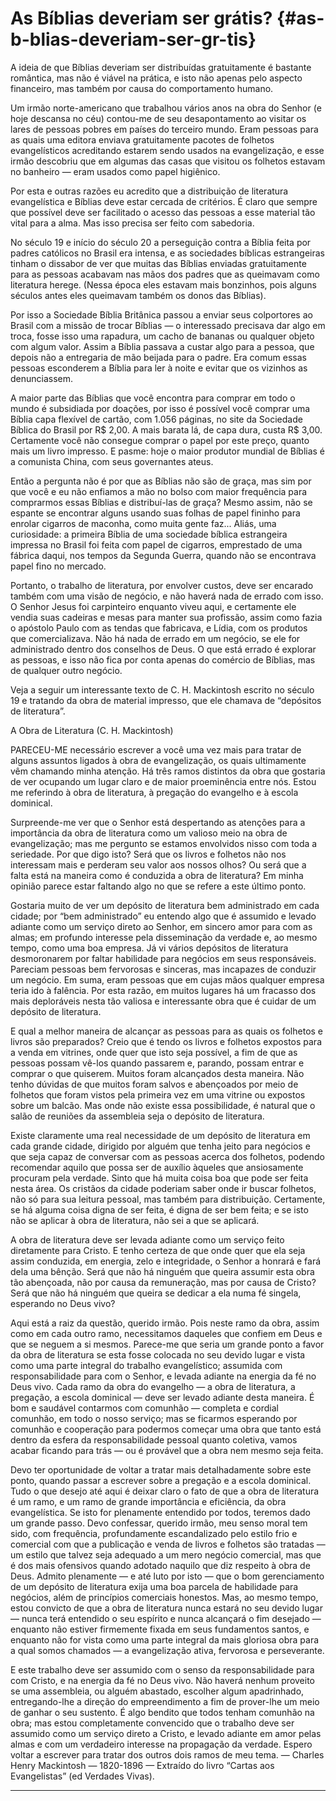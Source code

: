 # As Bíblias deveriam ser grátis? {#as-b-blias-deveriam-ser-gr-tis}

A ideia de que Bíblias deveriam ser distribuídas gratuitamente é bastante romântica, mas não é viável na prática, e isto não apenas pelo aspecto financeiro, mas também por causa do comportamento humano.

Um irmão norte-americano que trabalhou vários anos na obra do Senhor (e hoje descansa no céu) contou-me de seu desapontamento ao visitar os lares de pessoas pobres em países do terceiro mundo. Eram pessoas para as quais uma editora enviava gratuitamente pacotes de folhetos evangelísticos acreditando estarem sendo usados na evangelização, e esse irmão descobriu que em algumas das casas que visitou os folhetos estavam no banheiro — eram usados como papel higiênico.

Por esta e outras razões eu acredito que a distribuição de literatura evangelística e Bíblias deve estar cercada de critérios. É claro que sempre que possível deve ser facilitado o acesso das pessoas a esse material tão vital para a alma. Mas isso precisa ser feito com sabedoria.

No século 19 e início do século 20 a perseguição contra a Bíblia feita por padres católicos no Brasil era intensa, e as sociedades bíblicas estrangeiras tinham o dissabor de ver que muitas das Bíblias enviadas gratuitamente para as pessoas acabavam nas mãos dos padres que as queimavam como literatura herege. (Nessa época eles estavam mais bonzinhos, pois alguns séculos antes eles queimavam também os donos das Bíblias).

Por isso a Sociedade Bíblia Britânica passou a enviar seus colportores ao Brasil com a missão de trocar Bíblias — o interessado precisava dar algo em troca, fosse isso uma rapadura, um cacho de bananas ou qualquer objeto com algum valor. Assim a Bíblia passava a custar algo para a pessoa, que depois não a entregaria de mão beijada para o padre. Era comum essas pessoas esconderem a Bíblia para ler à noite e evitar que os vizinhos as denunciassem.

A maior parte das Bíblias que você encontra para comprar em todo o mundo é subsidiada por doações, por isso é possível você comprar uma Bíblia capa flexível de cartão, com 1.056 páginas, no site da Sociedade Bíblica do Brasil por R$ 2,00\. A mais barata lá, de capa dura, custa R$ 3,00\. Certamente você não consegue comprar o papel por este preço, quanto mais um livro impresso. E pasme: hoje o maior produtor mundial de Bíblias é a comunista China, com seus governantes ateus.

Então a pergunta não é por que as Bíblias não são de graça, mas sim por que você e eu não enfiamos a mão no bolso com maior frequência para comprarmos essas Bíblias e distribuí-las de graça? Mesmo assim, não se espante se encontrar alguns usando suas folhas de papel fininho para enrolar cigarros de maconha, como muita gente faz... Aliás, uma curiosidade: a primeira Bíblia de uma sociedade bíblica estrangeira impressa no Brasil foi feita com papel de cigarros, emprestado de uma fábrica daqui, nos tempos da Segunda Guerra, quando não se encontrava papel fino no mercado.

Portanto, o trabalho de literatura, por envolver custos, deve ser encarado também com uma visão de negócio, e não haverá nada de errado com isso. O Senhor Jesus foi carpinteiro enquanto viveu aqui, e certamente ele vendia suas cadeiras e mesas para manter sua profissão, assim como fazia o apóstolo Paulo com as tendas que fabricava, e Lídia, com os produtos que comercializava. Não há nada de errado em um negócio, se ele for administrado dentro dos conselhos de Deus. O que está errado é explorar as pessoas, e isso não fica por conta apenas do comércio de Bíblias, mas de qualquer outro negócio.

Veja a seguir um interessante texto de C. H. Mackintosh escrito no século 19 e tratando da obra de material impresso, que ele chamava de “depósitos de literatura”.

A Obra de Literatura (C. H. Mackintosh)

PARECEU-ME necessário escrever a você uma vez mais para tratar de alguns assuntos ligados à obra de evangelização, os quais ultimamente vêm chamando minha atenção. Há três ramos distintos da obra que gostaria de ver ocupando um lugar claro e de maior proeminência entre nós. Estou me referindo à obra de literatura, à pregação do evangelho e à escola dominical.

Surpreende-me ver que o Senhor está despertando as atenções para a importância da obra de literatura como um valioso meio na obra de evangelização; mas me pergunto se estamos envolvidos nisso com toda a seriedade. Por que digo isto? Será que os livros e folhetos não nos interessam mais e perderam seu valor aos nossos olhos? Ou será que a falta está na maneira como é conduzida a obra de literatura? Em minha opinião parece estar faltando algo no que se refere a este último ponto.

Gostaria muito de ver um depósito de literatura bem administrado em cada cidade; por “bem administrado” eu entendo algo que é assumido e levado adiante como um serviço direto ao Senhor, em sincero amor para com as almas; em profundo interesse pela disseminação da verdade e, ao mesmo tempo, como uma boa empresa. Já vi vários depósitos de literatura desmoronarem por faltar habilidade para negócios em seus responsáveis. Pareciam pessoas bem fervorosas e sinceras, mas incapazes de conduzir um negócio. Em suma, eram pessoas que em cujas mãos qualquer empresa teria ido à falência. Por esta razão, em muitos lugares há um fracasso dos mais deploráveis nesta tão valiosa e interessante obra que é cuidar de um depósito de literatura.

E qual a melhor maneira de alcançar as pessoas para as quais os folhetos e livros são preparados? Creio que é tendo os livros e folhetos expostos para a venda em vitrines, onde quer que isto seja possível, a fim de que as pessoas possam vê-los quando passarem e, parando, possam entrar e comprar o que quiserem. Muitos foram alcançados desta maneira. Não tenho dúvidas de que muitos foram salvos e abençoados por meio de folhetos que foram vistos pela primeira vez em uma vitrine ou expostos sobre um balcão. Mas onde não existe essa possibilidade, é natural que o salão de reuniões da assembleia seja o depósito de literatura.

Existe claramente uma real necessidade de um depósito de literatura em cada grande cidade, dirigido por alguém que tenha jeito para negócios e que seja capaz de conversar com as pessoas acerca dos folhetos, podendo recomendar aquilo que possa ser de auxílio àqueles que ansiosamente procuram pela verdade. Sinto que há muita coisa boa que pode ser feita nesta área. Os cristãos da cidade poderiam saber onde ir buscar folhetos, não só para sua leitura pessoal, mas também para distribuição. Certamente, se há alguma coisa digna de ser feita, é digna de ser bem feita; e se isto não se aplicar à obra de literatura, não sei a que se aplicará.

A obra de literatura deve ser levada adiante como um serviço feito diretamente para Cristo. E tenho certeza de que onde quer que ela seja assim conduzida, em energia, zelo e integridade, o Senhor a honrará e fará dela uma bênção. Será que não há ninguém que queira assumir esta obra tão abençoada, não por causa da remuneração, mas por causa de Cristo? Será que não há ninguém que queira se dedicar a ela numa fé singela, esperando no Deus vivo?

Aqui está a raiz da questão, querido irmão. Pois neste ramo da obra, assim como em cada outro ramo, necessitamos daqueles que confiem em Deus e que se neguem a si mesmos. Parece-me que seria um grande ponto a favor da obra de literatura se esta fosse colocada no seu devido lugar e vista como uma parte integral do trabalho evangelístico; assumida com responsabilidade para com o Senhor, e levada adiante na energia da fé no Deus vivo. Cada ramo da obra do evangelho — a obra de literatura, a pregação, a escola dominical — deve ser levado adiante desta maneira. É bom e saudável contarmos com comunhão — completa e cordial comunhão, em todo o nosso serviço; mas se ficarmos esperando por comunhão e cooperação para podermos começar uma obra que tanto está dentro da esfera da responsabilidade pessoal quanto coletiva, vamos acabar ficando para trás — ou é provável que a obra nem mesmo seja feita.

Devo ter oportunidade de voltar a tratar mais detalhadamente sobre este ponto, quando passar a escrever sobre a pregação e a escola dominical. Tudo o que desejo até aqui é deixar claro o fato de que a obra de literatura é um ramo, e um ramo de grande importância e eficiência, da obra evangelística. Se isto for plenamente entendido por todos, teremos dado um grande passo. Devo confessar, querido irmão, meu senso moral tem sido, com frequência, profundamente escandalizado pelo estilo frio e comercial com que a publicação e venda de livros e folhetos são tratadas — um estilo que talvez seja adequado a um mero negócio comercial, mas que é dos mais ofensivos quando adotado naquilo que diz respeito à obra de Deus. Admito plenamente — e até luto por isto — que o bom gerenciamento de um depósito de literatura exija uma boa parcela de habilidade para negócios, além de princípios comerciais honestos. Mas, ao mesmo tempo, estou convicto de que a obra de literatura nunca estará no seu devido lugar — nunca terá entendido o seu espírito e nunca alcançará o fim desejado — enquanto não estiver firmemente fixada em seus fundamentos santos, e enquanto não for vista como uma parte integral da mais gloriosa obra para a qual somos chamados — a evangelização ativa, fervorosa e perseverante.

E este trabalho deve ser assumido com o senso da responsabilidade para com Cristo, e na energia da fé no Deus vivo. Não haverá nenhum proveito se uma assembleia, ou alguém abastado, escolher algum apadrinhado, entregando-lhe a direção do empreendimento a fim de prover-lhe um meio de ganhar o seu sustento. É algo bendito que todos tenham comunhão na obra; mas estou completamente convencido que o trabalho deve ser assumido como um serviço direto a Cristo, e levado adiante em amor pelas almas e com um verdadeiro interesse na propagação da verdade. Espero voltar a escrever para tratar dos outros dois ramos de meu tema. — Charles Henry Mackintosh — 1820-1896 — Extraído do livro “Cartas aos Evangelistas” (ed Verdades Vivas).

*****